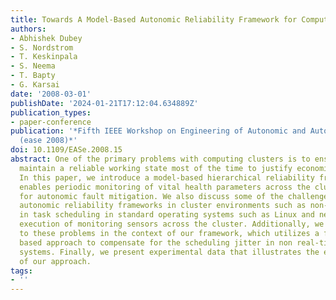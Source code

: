 ```yaml
---
title: Towards A Model-Based Autonomic Reliability Framework for Computing Clusters
authors:
- Abhishek Dubey
- S. Nordstrom
- T. Keskinpala
- S. Neema
- T. Bapty
- G. Karsai
date: '2008-03-01'
publishDate: '2024-01-21T17:12:04.634889Z'
publication_types:
- paper-conference
publication: '*Fifth IEEE Workshop on Engineering of Autonomic and Autonomous Systems
  (ease 2008)*'
doi: 10.1109/EASe.2008.15
abstract: One of the primary problems with computing clusters is to ensure that they
  maintain a reliable working state most of the time to justify economics of operation.
  In this paper, we introduce a model-based hierarchical reliability framework that
  enables periodic monitoring of vital health parameters across the cluster and provides
  for autonomic fault mitigation. We also discuss some of the challenges faced by
  autonomic reliability frameworks in cluster environments such as non-determinism
  in task scheduling in standard operating systems such as Linux and need for synchronized
  execution of monitoring sensors across the cluster. Additionally, we present a solution
  to these problems in the context of our framework, which utilizes a feedback controller
  based approach to compensate for the scheduling jitter in non real-time operating
  systems. Finally, we present experimental data that illustrates the effectiveness
  of our approach.
tags:
- ''
---
```

